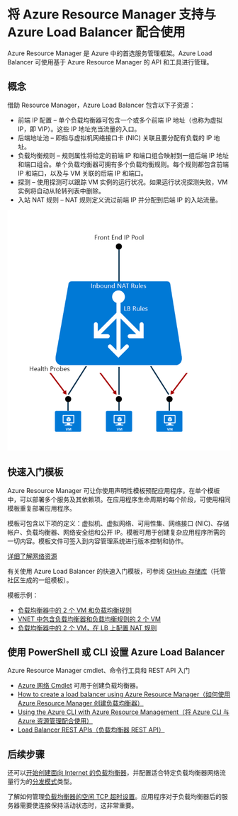 <properties
   pageTitle="负载均衡器的 Azure Resource Manager 支持 | Azure "
   description="使用 Azure Resource Manager 将 powershell 用于负载均衡器。对负载均衡器使用模板"
   services="load-balancer"
   documentationCenter="na"
   authors="sdwheeler"
   manager="carmonm"
   editor="tysonn" />  

<tags
   ms.service="load-balancer"
   ms.devlang="na"
   ms.topic="article"
   ms.tgt_pltfrm="na"
   ms.workload="infrastructure-services"
   ms.date="10/24/2016"
   wacn.date="12/05/2016"
   ms.author="sewhee" />



# 将 Azure Resource Manager 支持与 Azure Load Balancer 配合使用

Azure Resource Manager 是 Azure 中的首选服务管理框架。Azure Load Balancer 可使用基于 Azure Resource Manager 的 API 和工具进行管理。

## 概念

借助 Resource Manager，Azure Load Balancer 包含以下子资源：

* 前端 IP 配置 – 单个负载均衡器可包含一个或多个前端 IP 地址（也称为虚拟 IP，即 VIP）。这些 IP 地址充当流量的入口。
* 后端地址池 – 即指与虚拟机网络接口卡 (NIC) 关联且要分配有负载的 IP 地址。
* 负载均衡规则 – 规则属性将给定的前端 IP 和端口组合映射到一组后端 IP 地址和端口组合。单个负载均衡器可拥有多个负载均衡规则。每个规则都包含前端 IP 和端口，以及与 VM 关联的后端 IP 和端口。
* 探测 – 使用探测可以跟踪 VM 实例的运行状况。如果运行状况探测失败，VM 实例将自动从轮转列表中删除。
* 入站 NAT 规则 – NAT 规则定义流过前端 IP 并分配到后端 IP 的入站流量。

![](./media/load-balancer-arm/load-balancer-arm.png)

## 快速入门模板

Azure Resource Manager 可让你使用声明性模板预配应用程序。在单个模板中，可以部署多个服务及其依赖项。在应用程序生命周期的每个阶段，可使用相同模板重复部署应用程序。

模板可包含以下项的定义：虚拟机、虚拟网络、可用性集、网络接口 (NIC)、存储帐户、负载均衡器、网络安全组和公开 IP。模板可用于创建复杂应用程序所需的一切内容。模板文件可签入到内容管理系统进行版本控制和协作。

[详细了解网络资源](/documentation/articles/resource-groups-networking/)

有关使用 Azure Load Balancer 的快速入门模板，可参阅 [GitHub 存储库](https://github.com/Azure/azure-quickstart-templates)（托管社区生成的一组模板）。

模板示例：

* [负载均衡器中的 2 个 VM 和负载均衡规则](https://github.com/Azure/azure-quickstart-templates/tree/master/201-2-vms-loadbalancer-lbrules)
* [VNET 中包含负载均衡器和负载均衡规则的 2 个 VM](https://github.com/Azure/azure-quickstart-templates/tree/master/201-2-vms-internal-load-balancer)
* [负载均衡器中的 2 个 VM，在 LB 上配置 NAT 规则](https://github.com/Azure/azure-quickstart-templates/tree/master/201-2-vms-loadbalancer-natrules)

## 使用 PowerShell 或 CLI 设置 Azure Load Balancer

Azure Resource Manager cmdlet、命令行工具和 REST API 入门

- [Azure 网络 Cmdlet](https://msdn.microsoft.com/zh-cn/library/azure/mt163510.aspx) 可用于创建负载均衡器。
- [How to create a load balancer using Azure Resource Manager（如何使用 Azure Resource Manager 创建负载均衡器）](/documentation/articles/load-balancer-get-started-ilb-arm-ps/)
- [Using the Azure CLI with Azure Resource Management（将 Azure CLI 与 Azure 资源管理配合使用）](/documentation/articles/xplat-cli-azure-resource-manager/)
- [Load Balancer REST APIs（负载均衡器 REST API）](https://msdn.microsoft.com/zh-cn/library/azure/mt163651.aspx)

## 后续步骤

还可以[开始创建面向 Internet 的负载均衡器](/documentation/articles/load-balancer-get-started-internet-arm-ps/)，并配置适合特定负载均衡器网络流量行为的[分发模式](/documentation/articles/load-balancer-distribution-mode/)类型。

了解如何管理[负载均衡器的空闲 TCP 超时设置](/documentation/articles/load-balancer-tcp-idle-timeout/)。应用程序对于负载均衡器后的服务器需要使连接保持活动状态时，这非常重要。

<!---HONumber=Mooncake_1128_2016-->